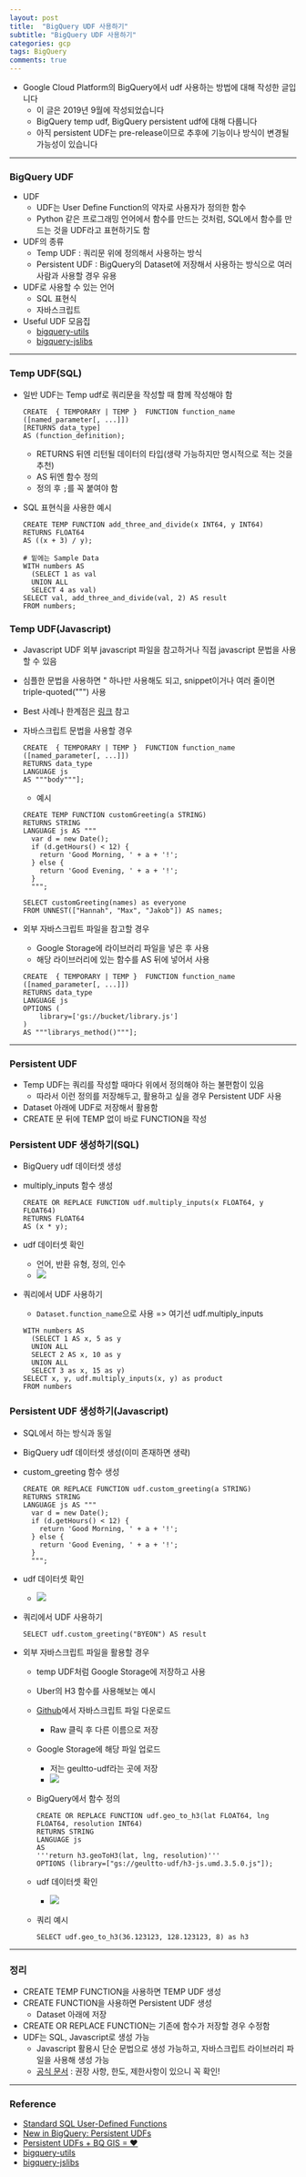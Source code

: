 ```yaml
---
layout: post
title:  "BigQuery UDF 사용하기"
subtitle: "BigQuery UDF 사용하기"
categories: gcp
tags: BigQuery
comments: true
---
```


- Google Cloud Platform의 BigQuery에서 udf 사용하는 방법에 대해 작성한 글입니다
	- 이 글은 2019년 9월에 작성되었습니다
	- BigQuery temp udf, BigQuery persistent udf에 대해 다룹니다
	- 아직 persistent UDF는 pre-release이므로 추후에 기능이나 방식이 변경될 가능성이 있습니다

---

	
### BigQuery UDF	
- UDF
	- UDF는 User Define Function의 약자로 사용자가 정의한 함수
	- Python 같은 프로그래밍 언어에서 함수를 만드는 것처럼, SQL에서 함수를 만드는 것을 UDF라고 표현하기도 함
- UDF의 종류
	- Temp UDF : 쿼리문 위에 정의해서 사용하는 방식
	- Persistent UDF : BigQuery의 Dataset에 저장해서 사용하는 방식으로 여러 사람과 사용할 경우 유용
- UDF로 사용할 수 있는 언어
	- SQL 표현식
	- 자바스크립트
- Useful UDF 모음집
	- [bigquery-utils](https://github.com/GoogleCloudPlatform/bigquery-utils/tree/master/udfs/community)
	- [bigquery-jslibs](https://github.com/jatorre/bigquery-jslibs)

---

### Temp UDF(SQL)
- 일반 UDF는 Temp udf로 쿼리문을 작성할 때 함께 작성해야 함

	```
	CREATE  { TEMPORARY | TEMP }  FUNCTION function_name ([named_parameter[, ...]])
	[RETURNS data_type]
	AS (function_definition);
	```
	
	- RETURNS 뒤엔 리턴될 데이터의 타입(생략 가능하지만 명시적으로 적는 것을 추천)
	- AS 뒤엔 함수 정의
	- 정의 후 `;`를 꼭 붙여야 함
	
- SQL 표현식을 사용한 예시
	
	```
	CREATE TEMP FUNCTION add_three_and_divide(x INT64, y INT64) 
	RETURNS FLOAT64
	AS ((x + 3) / y);
	
	# 밑에는 Sample Data
	WITH numbers AS
	  (SELECT 1 as val
	  UNION ALL
	  SELECT 4 as val)
	SELECT val, add_three_and_divide(val, 2) AS result
	FROM numbers;
	```	
	
### Temp UDF(Javascript)
- Javascript UDF 외부 javascript 파일을 참고하거나 직접 javascript 문법을 사용할 수 있음
- 심플한 문법을 사용하면 " 하나만 사용해도 되고, snippet이거나 여러 줄이면 triple-quoted(""") 사용
- Best 사례나 한계점은 [링크](https://cloud.google.com/bigquery/docs/reference/standard-sql/user-defined-functions?#best-practices-for-javascript-udfs) 참고
- 자바스크립트 문법을 사용할 경우

	```
	CREATE  { TEMPORARY | TEMP }  FUNCTION function_name ([named_parameter[, ...]])
	RETURNS data_type
	LANGUAGE js 
	AS """body"""];
	```
	
	- 예시

	```
	CREATE TEMP FUNCTION customGreeting(a STRING)
	RETURNS STRING
	LANGUAGE js AS """
	  var d = new Date();
	  if (d.getHours() < 12) {
	    return 'Good Morning, ' + a + '!';
	  } else {
	    return 'Good Evening, ' + a + '!';
	  }
	  """;
	  
	SELECT customGreeting(names) as everyone
	FROM UNNEST(["Hannah", "Max", "Jakob"]) AS names;
	```
	
- 외부 자바스크립트 파일을 참고할 경우
	- Google Storage에 라이브러리 파일을 넣은 후 사용
	- 해당 라이브러리에 있는 함수를 AS 뒤에 넣어서 사용

	```
	CREATE  { TEMPORARY | TEMP }  FUNCTION function_name ([named_parameter[, ...]])
	RETURNS data_type
	LANGUAGE js 
	OPTIONS (
		library=['gs://bucket/library.js']
	)
	AS """librarys_method()"""];
	```	


---

### Persistent UDF
- Temp UDF는 쿼리를 작성할 때마다 위에서 정의해야 하는 불편함이 있음
	- 따라서 이런 정의를 저장해두고, 활용하고 싶을 경우 Persistent UDF 사용 
- Dataset 아래에 UDF로 저장해서 활용함
- CREATE 문 뒤에 TEMP 없이 바로 FUNCTION을 작성

### Persistent UDF 생성하기(SQL)
- BigQuery udf 데이터셋 생성
- multiply_inputs 함수 생성

	```
	CREATE OR REPLACE FUNCTION udf.multiply_inputs(x FLOAT64, y FLOAT64)
	RETURNS FLOAT64
	AS (x * y);
	```

- udf 데이터셋 확인
	- 언어, 반환 유형, 정의, 인수  
	- <img src="https://www.dropbox.com/s/op2xlsfodp3j93p/Screenshot%202019-09-21%2017.33.39.png?raw=1">

- 쿼리에서 UDF 사용하기
	- `Dataset.function_name`으로 사용 => 여기선 udf.multiply_inputs

	```
	WITH numbers AS
	  (SELECT 1 AS x, 5 as y
	  UNION ALL
	  SELECT 2 AS x, 10 as y
	  UNION ALL
	  SELECT 3 as x, 15 as y)
	SELECT x, y, udf.multiply_inputs(x, y) as product
	FROM numbers
	```	


### Persistent UDF 생성하기(Javascript)
- SQL에서 하는 방식과 동일
- BigQuery udf 데이터셋 생성(이미 존재하면 생략)
- custom_greeting 함수 생성

	```
	CREATE OR REPLACE FUNCTION udf.custom_greeting(a STRING)
	RETURNS STRING
	LANGUAGE js AS """
	  var d = new Date();
	  if (d.getHours() < 12) {
	    return 'Good Morning, ' + a + '!';
	  } else {
	    return 'Good Evening, ' + a + '!';
	  }
	  """;
	```  

- udf 데이터셋 확인
	- <img src="https://www.dropbox.com/s/rkimy3xsup7vlvo/Screenshot%202019-09-21%2017.41.33.png?raw=1">

- 쿼리에서 UDF 사용하기
	
	```
	SELECT udf.custom_greeting("BYEON") AS result
	```
	
- 외부 자바스크립트 파일을 활용할 경우
	- temp UDF처럼 Google Storage에 저장하고 사용
	- Uber의 H3 함수를 사용해보는 예시
	- [Github](https://github.com/jatorre/bigquery-jslibs/blob/master/libs/h3/3.5.0/h3-js.umd.3.5.0.js)에서 자바스크립트 파일 다운로드
		- Raw 클릭 후 다른 이름으로 저장
	- Google Storage에 해당 파일 업로드
		- 저는 geultto-udf라는 곳에 저장
		- <img src="https://www.dropbox.com/s/7v0f8n1m7qfysts/Screenshot%202019-09-21%2017.53.45.png?raw=1">
	- BigQuery에서 함수 정의
		
		```
		CREATE OR REPLACE FUNCTION udf.geo_to_h3(lat FLOAT64, lng FLOAT64, resolution INT64)
		RETURNS STRING 
		LANGUAGE js 
		AS
		'''return h3.geoToH3(lat, lng, resolution)''' 
		OPTIONS (library=["gs://geultto-udf/h3-js.umd.3.5.0.js"]);
		```  	
	
	- udf 데이터셋 확인
		- <img src="https://www.dropbox.com/s/uvscxluv12j79lx/Screenshot%202019-09-21%2017.55.16.png?raw=1">
	- 쿼리 예시
		
		```
		SELECT udf.geo_to_h3(36.123123, 128.123123, 8) as h3
		```

---

### 정리
- CREATE TEMP FUNCTION을 사용하면 TEMP UDF 생성
- CREATE FUNCTION을 사용하면 Persistent UDF 생성
	- Dataset 아래에 저장 
- CREATE OR REPLACE FUNCTION는 기존에 함수가 저장할 경우 수정함
- UDF는 SQL, Javascript로 생성 가능
	- Javascript 활용시 단순 문법으로 생성 가능하고, 자바스크립트 라이브러리 파일을 사용해 생성 가능
	- [공식 문서](https://cloud.google.com/bigquery/docs/reference/standard-sql/user-defined-functions#best-practices-for-javascript-udfs) : 권장 사항, 한도, 제한사항이 있으니 꼭 확인!

---

### Reference
- [Standard SQL User-Defined Functions](https://cloud.google.com/bigquery/docs/reference/standard-sql/user-defined-functions)
- [New in BigQuery: Persistent UDFs](https://medium.com/@hoffa/new-in-bigquery-persistent-udfs-c9ea4100fd83)
- [Persistent UDFs + BQ GIS = ♥](https://medium.com/@mentin/persistent-udfs-bq-gis-66c8db903e4f)
- [bigquery-utils](https://github.com/GoogleCloudPlatform/bigquery-utils/tree/master/udfs/community)
- [bigquery-jslibs](https://github.com/jatorre/bigquery-jslibs)